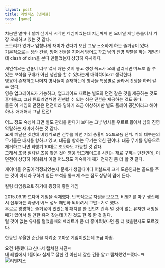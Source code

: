 ```yaml
---
layout: post
title: 리벤져스 (넷마블)
tags: [game]
---
```

처음엔 얼마나 할까 싶어서 시작한 게임이었는데 지금까지 한 모바일 게임 통틀어서 가장 오래하고 있는 것 같다.  
스토리가 있거나 엄청나게 재미가 있다기 보단 그냥 소소하게 하는 즐거움이 있다.  
기본적으로는 생산 건물, 방어 건물을 지어서 방어도 하고 남의 진영 약탈을 하는 게임인데 clash of clan을 본따 만들었는지 상당히 유사하다.  

개인적으론 건물이 너무 많지 않은 것이 좋고 생성 속도가 오래 걸리지만 버프로 쓸 수 있는 보석을 구매가 아닌 생산을 할 수 있다는게 매력적이라고 생각한다.  
영웅이 존재하고 나머지 병사들이 존재하는데 병사들 특성별로 골라서 전쟁을 하러 갈 수 있다.  
영웅 업그레이드가 가능하고, 업그레이드 재료는 별도의 던전 같은 것을 제공하는 것도 흥미롭고, 그냥 튜토리얼처럼 진행할 수 있는 쉬운 던전을 제공하는 것도 좋다.  
물론 이 게임의 던전은 던전이라 말하기 조금 이상하지만 별도 플레이 공간이라고 해야하나. 애매해서 그냥 던전!  

어느 정도 숙성이 되면 별도 관리를 한다기 보다는 그냥 병사들 우르르 뽑아서 남의 진영 약탈하는 재미에 하는 것 같다.  
요새 깨달은 것인데 비행기로만 전투를 하면 거의 승률이 95프로쯤 된다. 거의 대부분의 무기들은 대지를 향하고 있고, 대공을 향하는 무기는 약한 편이다. 대공 무기를 영웅으로 제거하고 나면 비행기 10대로 초토화도 가능할 것 같다.  
그래서 조금 질려갈 즈음 찾은 것이 영웅 업그레이드를 시키는 재료 구하는 던전인데, 이 던전이 상당히 어려워서 이걸 어느정도 익숙하게 깨기 전까진 좀 더 할 것 같다.

게이머들 유출이 걱정되었는지 문제가 생길때마다 어설프게 크게 도움안되는 골드를 주는 것이 아니라 구하기 힘든 보석을 통크게 쏘는 점도 상당히 맘에 든다. 

킬링 타임용으로 하기에 굉장히 좋은 게임

2015.09.19 드디어 게임을 삭제했다.
반복적으로 자원을 모으고, 비행기를 마구 생산해서 전투하는 과정이 어느 정도 패턴화 되버려서 그만두기로 했다.  
우르르 쾅쾅하는 즐거움이 있었는데 패치를 한 것인지 간혹 털 것이 없는 유저만 서칭될 때가 있어서 털 만한 유저 찾는데 지친 것도 한 몫 한 것 같다.  
털 것이 없는 유저를 털었을때의 메리트가 좀 더 흥미로웠다면 좀 더 했을런지도 모르겠다.  

한동안 우울한 순간을 지켜준 고마운 게임이었는데 조금 아쉽.

요건 1등했다고 신나서 캡쳐한 사진ㅋ  
내 레벨에서 1등이라 실제로 잘한 건 아닌데 잘한 건줄 알고 캡쳐했었드랬다..ㅋ  
![리벤져스](http://lh3.googleusercontent.com/-1yfya0q2p7o/VgD3YklmxgI/AAAAAAAAAF0/VqJ0LnKAapI/s1280/upload_-1.jpg)